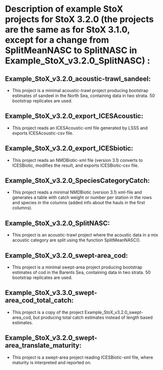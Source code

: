 # Description of example StoX projects for StoX 3.2.0 (the projects are the same as for StoX 3.1.0, except for a change from  SplitMeanNASC to SplitNASC in Example_StoX_v3.2.0_SplitNASC) :

## Example_StoX_v3.2.0_acoustic-trawl_sandeel: 
- This project is a minimal acoustic-trawl project producing bootstrap estimates of sandeel in the North Sea, containing data in two strata. 50 bootstrap replicates are used.

## Example_StoX_v3.2.0_export_ICESAcoustic:
- This project reads an ICESAcoustic-xml file generated by LSSS and exports ICESAcoustic-csv file.

## Example_StoX_v3.2.0_export_ICESbiotic:
- This project reads an NMDBiotic-xml file (version 3.1) converts to ICESBiotic, modifies the result, and exports ICESBiotic-csv file.

## Example_StoX_v3.2.0_SpeciesCategoryCatch: 
- This project reads a minimal NMDBiotic (version 3.1) xml-file and generates a table with catch weight or number per station in the rows and species in the columns (added info about the hauls in the first columns).

## Example_StoX_v3.2.0_SplitNASC:
- This project is an acoustic-trawl project where the acoustic data in a mix acoustic category are split using the function SplitMeanNASC().

## Example_StoX_v3.2.0_swept-area_cod: 
- This project is a minimal swept-area project producing bootstrap estimates of cod in the Barents Sea, containing data in two strata. 50 bootstrap replicates are used.

## Example_StoX_v3.3.0_swept-area_cod_total_catch: 
- This project is a copy of the project Example_StoX_v3.2.0_swept-area_cod, but producing total catch estimates instead of length based estimates.

## Example_StoX_v3.2.0_swept-area_translate_maturity: 
- This project is a swept-area project reading ICESBiotic-xml file, where maturity is interpreted and reported on.
